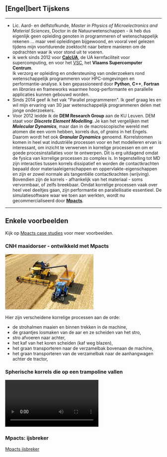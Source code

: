 ## [Engel]bert Tijskens

---

- Lic. Aard- en delfstofkunde, *Master in Physics of Microelectronics and Material Sciences*, Doctor in de 
  Natuurwetenschappen - ik heb dus eigenlijk geen opleiding genoten in programmeren of wetenschappelijk rekenen ... 
  maar veel opleidingen bijgewoond, en vooral veel gelezen tijdens mijn voortdurende zoektocht naar betere manieren 
  om de opdrachten waar ik voor stond uit te voeren.  
- ik werk sinds 2012 voor **[CalcUA](https://www.uantwerpen.be/en/research-facilities/calcua/)**, de UA 
  kernfaciliteit voor supercomputing, en voor het [VSC](https://vscentrum.be), het **Vlaams Supercomputer Centrum**.  
  Ik verzorg er opleiding en ondersteuning van onderzoekers rond wetenschappelijk programmeren voor HPC-omgevingen 
  en performantie-analyse. k ben gepassioneerd door **Python**, **C++**, **Fortran** en *libraries* en frameworks 
  waarmee hoog-performante en parallelle applicaties kunnen gebouwd worden.
- Sinds 2014 geef ik het vak "Parallel programmeren". Ik geef graag les en wil mijn ervaring van 30 jaar 
  wetenschappelijk programmeren delen met jonge onderzoekers.
- Voor 2012 leidde ik de **DEM Research Group** aan de KU Leuven. DEM staat voor ***Discrete Element Modelling***. 
  Je kan het vergelijken met ***Molecular Dynamics***, maar dan in de macroscopische wereld met atomen die een vorm 
  hebben, korrels dus, of *grains* in het Engels. Daarom wordt het ook ***Granular Dynamics*** genoemd. 
  Korrelstromen komen in heel wat industriële processen voor en het modelleren ervan is interessant, om inzicht te 
  verwerven in korrelige processen en om er goede procesinstallaties voor te ontwerpen. Dit is erg uitdagend omdat de 
  fysica van korrelige processen zo complex is. In tegenstelling tot MD zijn interacties tussen korrels dissipatief 
  en worden de contactkrachten bepaald door materiaaleigenschappen en oppervlakte-eigenschappen en zijn er zowel 
  normale als tangentiële contactkrachten (wrijving). Bovendien zijn de korrels - afhankelijk van het materiaal - 
  soms vervormbaar, of zelfs breekbaar. Omdat korrelige processen vaak over heel veel deeltjes gaan, zijn 
  performantie en parallellisatie essentieel. De simulatiesoftware waar we toen aan werkten, wordt nu 
  gecommercialiseerd door **[Mpacts](https://mpacts.com)**. 

---

## Enkele voorbeelden

Kijk op [Mpacts case studies](https://mpacts.com/case-studies.html) voor meer voorbeelden. 

### CNH maaidorser - ontwikkeld met Mpacts

![CNH maaidorser](public/cnh-combine-harvester.jpeg)

Hier zijn verscheidene korrelige processen aan de orde:

- de strohalmen maaien en binnen trekken in de machine,
- de graantjes losmaken van de aar en ze scheiden van het stro,
- stro afvoeren naar achter,
- het kaf van het koren scheiden (kaf weg blazen),
- het graan transporteren naar de verzamelbak bovenaan de machine,
- het graan transporteren van de verzamelbak naar de aanhangwagen achter de tractor,

### Spherische korrels die op een trampoline vallen

<video controls>
  <source src="/public/spheres2000_sheet4.mp4" type="video/mp4">
</video>

### Mpacts: ijsbreker

[Mpacts ijsbreker](https://www.youtube.com/watch?v=6qd7HAVRCn8)

